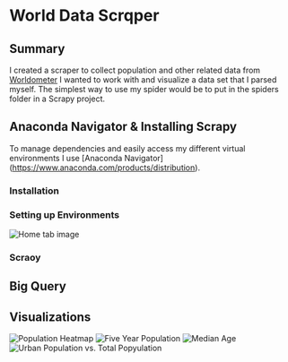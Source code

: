 # World Data Scrqper 
## Summary
I created a scraper to collect population and other related data from [Worldometer](https://www.worldometers.info/world-population/population-by-country/
) 
I wanted to work with and visualize a data set that I parsed myself. The simplest way to use my spider would be to put
in the spiders folder in a Scrapy project.
## Anaconda Navigator & Installing Scrapy
To manage dependencies and easily access my different virtual environments I use [Anaconda Navigator]
(https://www.anaconda.com/products/distribution).
### Installation

### Setting up Environments

![Home tab image]()

### Scraoy

## Big Query

## Visualizations
![Population Heatmap]()
![Five Year Population]()
![Median Age]()
![Urban Population vs. Total Popyulation]()

